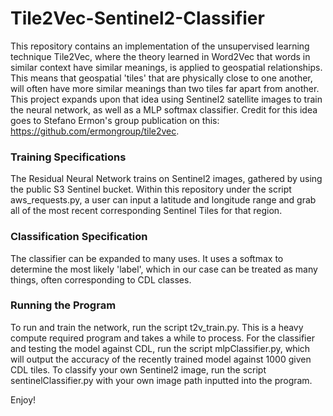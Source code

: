 # Tile2Vec-Sentinel2-Classifier
This repository contains an implementation of the unsupervised learning technique Tile2Vec, where the theory learned in Word2Vec that words in similar context have similar meanings, is applied to geospatial relationships. This means that geospatial 'tiles' that are physically close to one another, will often have more similar meanings than two tiles far apart from another. This project expands upon that idea using Sentinel2 satellite images to train the neural network, as well as a MLP softmax classifier. Credit for this idea goes to Stefano Ermon's group publication on this: https://github.com/ermongroup/tile2vec. 

### Training Specifications
The Residual Neural Network trains on Sentinel2 images, gathered by using the public S3 Sentinel bucket. Within this repository under the script aws_requests.py, a user can input a latitude and longitude range and grab all of the most recent corresponding Sentinel Tiles for that region. 

### Classification Specification
The classifier can be expanded to many uses. It uses a softmax to determine the most likely 'label', which in our case can be treated as many things, often corresponding to CDL classes.

### Running the Program
To run and train the network, run the script t2v_train.py. This is a heavy compute required program and takes a while to process. For the classifier and testing the model against CDL, run the script mlpClassifier.py, which will output the accuracy of the recently trained model against 1000 given CDL tiles. To classify your own Sentinel2 image, run the script sentinelClassifier.py with your own image path inputted into the program.

Enjoy!


